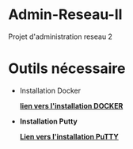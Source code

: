 # Admin-Reseau-II
Projet d'administration reseau 2

# Outils nécessaire 

* Installation Docker  

  <b>[lien vers l'installation DOCKER](https://www.docker.com/get-started/)
 
* Installation Putty  
 
  <b>[Lien vers l'installation PuTTY](https://www.putty.org/)
